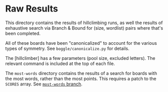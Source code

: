 # Raw Results

This directory contains the results of hillclimbing runs, as well the results of exhaustive search via Branch & Bound for (size, wordlist) pairs where that's been completed.

All of these boards have been "canonicalized" to account for the various types of symmetry. See `boggle/canonicalize.py` for details.

The [hillclimber] has a few parameters (pool size, excluded letters). The relevant command is included at the top of each file.

The `most-words` directory contains the results of a search for boards with the most words, rather than the most points. This requires a patch to the `SCORES` array. See [`most-words` branch][mw].

[mw]: https://github.com/danvk/hybrid-boggle/tree/most-words
